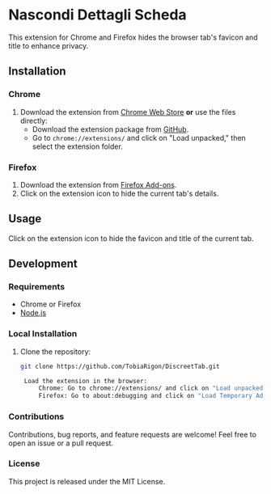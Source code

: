 # Nascondi Dettagli Scheda

This extension for Chrome and Firefox hides the browser tab's favicon and title to enhance privacy.

## Installation

### Chrome

1. Download the extension from [Chrome Web Store](URL_OF_THE_EXTENSION) **or** use the files directly:
   - Download the extension package from [GitHub](https://github.com/TobiaRigon/DiscreetTab).
   - Go to `chrome://extensions/` and click on "Load unpacked," then select the extension folder.

### Firefox

1. Download the extension from [Firefox Add-ons](https://addons.mozilla.org/it/firefox/addon/DiscreetTab/).
2. Click on the extension icon to hide the current tab's details.

## Usage

Click on the extension icon to hide the favicon and title of the current tab.

## Development

### Requirements

- Chrome or Firefox
- [Node.js](https://nodejs.org/)

### Local Installation

1. Clone the repository:

   ```bash
   git clone https://github.com/TobiaRigon/DiscreetTab.git

    Load the extension in the browser:
        Chrome: Go to chrome://extensions/ and click on "Load unpacked," then select the project folder.
        Firefox: Go to about:debugging and click on "Load Temporary Add-on," then select the manifest.json file.
   ```

### Contributions

Contributions, bug reports, and feature requests are welcome! Feel free to open an issue or a pull request.

### License

This project is released under the MIT License.
